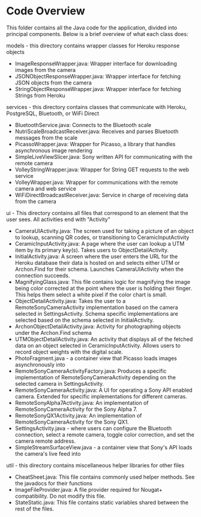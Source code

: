 # Code Overview

This folder contains all the Java code for the application, divided into principal components.
Below is a brief overview of what each class does:

models - this directory contains wrapper classes for Heroku response objects
  - ImageResponseWrapper.java: Wrapper interface for downloading images from the camera
  - JSONObjectResponseWrapper.java: Wrapper interface for fetching JSON objects from the camera
  - StringObjectResponseWrapper.java: Wrapper interface for fetching Strings from Heroku

services - this directory contains classes that communicate with Heroku, PostgreSQL, Bluetooth, or WiFi Direct
  - BluetoothService.java: Connects to the Bluetooth scale
  - NutriScaleBroadcastReceiver.java: Receives and parses Bluetooth messages from the scale
  - PicassoWrapper.java: Wrapper for Picasso, a library that handles asynchronous image rendering
  - SimpleLiveViewSlicer.java: Sony written API for communicating with the remote camera
  - VolleyStringWrapper.java: Wrapper for String GET requests to the web service
  - VolleyWrapper.java: Wrapper for communications with the remote camera and web service
  - WiFiDirectBroadcastReceiver.java: Service in charge of receiving data from the camera

ui - This directory contains all files that correspond to an element that the user sees. All activities end with "Activity"
  - CameraUIActivity.java: The screen used for taking a picture of an object to lookup, scanning QR codes, or transitioning to CeramicInputActivity
  - CeramicInputActivity.java: A page where the user can lookup a UTM item by its primary key(s). Takes users to ObjectDetailActivity.
  - InitialActivity.java: A screen where the user enters the URL for the Heroku database their data is hosted on and selects either UTM or Archon.Find for their schema. Launches CameraUIActivity when the connection succeeds.
  - MagnifyingGlass.java: This file contains logic for magnifying the image being color corrected at the point where the user is holding their finger. This helps them select a white pixel if the color chart is small.
  - ObjectDetailActivity.java: Takes the user to a RemoteSonyCameraActivity implementation based on the camera selected in SettingsActivity. Schema specific implementations are selected based on the schema selected in InitialActivity.
  - ArchonObjectDetailActivity.java: Activity for photographing objects under the Archon.Find schema
  - UTMObjectDetailActivity.java: An activity that displays all of the fetched data on an object selected in CeramicInputActivity. Allows users to record object weights with the digital scale.
  - PhotoFragment.java - a container view that Picasso loads images asynchronously into
  - RemoteSonyCameraActivityFactory.java: Produces a specific implementation of RemoteSonyCameraActivity depending on the selected camera in SettingsActivity.
  - RemoteSonyCameraActivity.java: A UI for operating a Sony API enabled camera. Extended for specific implementations for different cameras.
  - RemoteSonyAlpha7Activity.java: An implementation of RemoteSonyCameraActivity for the Sony Alpha 7.
  - RemoteSonyQX1Activity.java: An implementation of RemoteSonyCameraActivity for the Sony QX1.
  - SettingsActivity.java - where users can configure the Bluetooth connection, select a remote camera, toggle color correction, and set the camera remote address.
  - SimpleStreamSurfaceView.java - a container view that Sony's API loads the camera's live feed into

util - this directory contains miscellaneous helper libraries for other files
  - CheatSheet.java: This file contains commonly used helper methods. See the javadocs for their functions
  - ImageFileProvider.java: A file provider required for Nougat+ compatibility. Do not modify this file.
  - StateStatic.java: This file contains static variables shared between the rest of the files.
